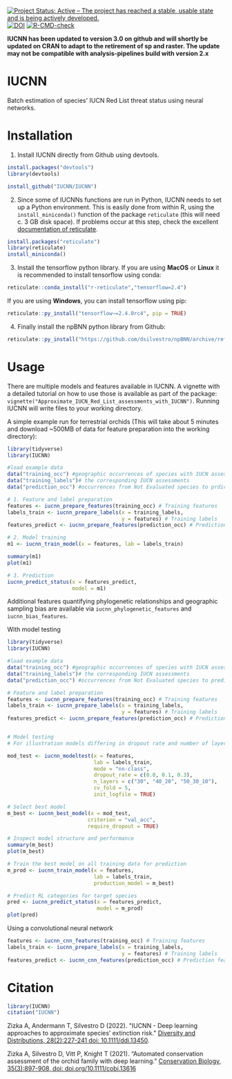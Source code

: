 <!-- badges: start -->
[![Project Status: Active – The project has reached a stable, usable state and is being actively developed.](https://www.repostatus.org/badges/latest/active.svg)](https://www.repostatus.org/#active)
[![DOI](https://zenodo.org/badge/293626039.svg)](https://zenodo.org/badge/latestdoi/293626039)
[![R-CMD-check](https://github.com/IUCNN/IUCNN/actions/workflows/check-standard.yaml/badge.svg)](https://github.com/IUCNN/IUCNN/actions/workflows/check-standard.yaml)
<!-- badges: end -->

**IUCNN has been updated to version 3.0 on github and will shortly be updated on CRAN to adapt to the retirement of sp and raster. The update may not be compatible with analysis-pipelines build with version 2.x**

# IUCNN
Batch estimation of species' IUCN Red List threat status using neural networks.

# Installation
1. Install IUCNN directly from Github using devtools. 
```r
install.packages("devtools")
library(devtools)

install_github("IUCNN/IUCNN")
```

2. Since some of IUCNNs functions are run in Python, IUCNN needs to set up a Python environment. This is easily done from within R, using the `install_miniconda()` function of the package `reticulate` (this will need c. 3 GB disk space).
If problems occur at this step, check the excellent [documentation of reticulate](https://rstudio.github.io/reticulate/index.html).
```r
install.packages("reticulate")
library(reticulate)
install_miniconda()
```


3. Install the tensorflow python library. If you are using **MacOS** or **Linux** it is recommended to install tensorflow using conda:
```r
reticulate::conda_install("r-reticulate","tensorflow=2.4")
```

If you are using **Windows**, you can install tensorflow using pip:

```r
reticulate::py_install("tensorflow~=2.4.0rc4", pip = TRUE)
```

4. Finally install the npBNN python library from Github:

```r
reticulate::py_install("https://github.com/dsilvestro/npBNN/archive/refs/tags/v0.1.11.tar.gz", pip = TRUE)
```

# Usage
There are multiple models and features available in IUCNN. A vignette with a detailed tutorial on how to use those is available as part of the package: `vignette("Approximate_IUCN_Red_List_assessments_with_IUCNN")`. Running IUCNN will write files to your working directory.

A simple example run for terrestrial orchids (This will take about 5 minutes and download ~500MB of data for feature preparation into the working directory):

```r
library(tidyverse)
library(IUCNN)

#load example data 
data("training_occ") #geographic occurrences of species with IUCN assessment
data("training_labels")# the corresponding IUCN assessments
data("prediction_occ") #occurrences from Not Evaluated species to prdict

# 1. Feature and label preparation
features <- iucnn_prepare_features(training_occ) # Training features
labels_train <- iucnn_prepare_labels(x = training_labels,
                                     y = features) # Training labels
features_predict <- iucnn_prepare_features(prediction_occ) # Prediction features

# 2. Model training
m1 <- iucnn_train_model(x = features, lab = labels_train)

summary(m1)
plot(m1)

# 3. Prediction
iucnn_predict_status(x = features_predict,
                     model = m1)
```
Additional features quantifying phylogenetic relationships and geographic sampling bias are available via `iucnn_phylogenetic_features` and `iucnn_bias_features`.


With model testing

```r
library(tidyverse)
library(IUCNN)

#load example data 
data("training_occ") #geographic occurrences of species with IUCN assessment
data("training_labels")# the corresponding IUCN assessments
data("prediction_occ") #occurrences from Not Evaluated species to predict

# Feature and label preparation
features <- iucnn_prepare_features(training_occ) # Training features
labels_train <- iucnn_prepare_labels(x = training_labels,
                                     y = features) # Training labels
features_predict <- iucnn_prepare_features(prediction_occ) # Prediction features


# Model testing
# For illustration models differing in dropout rate and number of layers

mod_test <- iucnn_modeltest(x = features,
                            lab = labels_train,
                            mode = "nn-class",
                            dropout_rate = c(0.0, 0.1, 0.3),
                            n_layers = c("30", "40_20", "50_30_10"),
                            cv_fold = 5,
                            init_logfile = TRUE)

# Select best model
m_best <- iucnn_best_model(x = mod_test,
                          criterion = "val_acc",
                          require_dropout = TRUE)

# Inspect model structure and performance
summary(m_best)
plot(m_best)

# Train the best model on all training data for prediction
m_prod <- iucnn_train_model(x = features,
                            lab = labels_train,
                            production_model = m_best)

# Predict RL categories for target species
pred <- iucnn_predict_status(x = features_predict,
                             model = m_prod)
plot(pred)

```

Using a convolutional neural network

```r
features <- iucnn_cnn_features(training_occ) # Training features
labels_train <- iucnn_prepare_labels(x = training_labels,
                                     y = features) # Training labels
features_predict <- iucnn_cnn_features(prediction_occ) # Prediction features

```

# Citation
```r
library(IUCNN)
citation("IUCNN")
```

Zizka A, Andermann T, Silvestro D (2022). "IUCNN - Deep learning approaches to approximate species’ extinction risk." [Diversity and Distributions, 28(2):227-241 doi: 10.1111/ddi.13450](https://doi.org/10.1111/ddi.13450). 

Zizka A, Silvestro D, Vitt P, Knight T (2021). “Automated conservation assessment of the orchid family with deep
learning.” [Conservation Biology, 35(3):897-908, doi: doi.org/10.1111/cobi.13616](https://doi.org/10.1111/cobi.13616)
